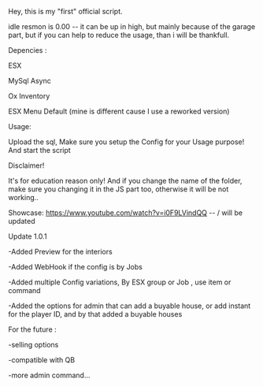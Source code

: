 Hey, this is my "first" official script.

idle resmon is 0.00 -- it can be up in high, but mainly because of the garage part, but if you can help to reduce the usage, than i will be thankfull.

Depencies :

ESX

MySql Async

Ox Inventory

ESX Menu Default (mine is different cause I use a reworked version)

Usage: 

Upload the sql,
Make sure you setup the Config for your Usage purpose!
And start the script

Disclaimer!

It's for education reason only! And if you change the name of the folder, make sure you changing it in the JS part too, otherwise it will be not working..

Showcase:
https://www.youtube.com/watch?v=i0F9LVindQQ -- / will be updated

Update 1.0.1


-Added Preview for the interiors

-Added WebHook if the config is by Jobs

-Added multiple Config variations, By ESX group or Job , use item or command

-Added the options for admin that can add a buyable house, or add instant for the player ID, and by that added a buyable houses



For the future :

-selling options

-compatible with QB

-more admin command...
